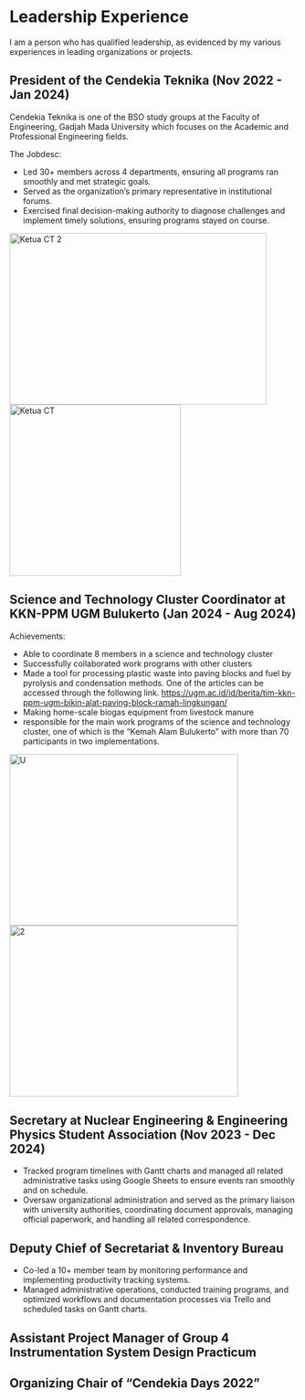 # Leadership Experience
I am a person who has qualified leadership, as evidenced by my various experiences in leading organizations or projects. 

## President of the Cendekia Teknika (Nov 2022 - Jan 2024)
Cendekia Teknika is one of the BSO study groups at the Faculty of Engineering, Gadjah Mada University which focuses on the Academic and Professional Engineering fields.

The Jobdesc:
- Led 30+ members across 4 departments, ensuring all programs ran smoothly and met strategic goals.
- Served as the organization’s primary representative in institutional forums.
- Exercised final decision-making authority to diagnose challenges and implement timely solutions, ensuring programs stayed on course.

<img src="https://github.com/user-attachments/assets/cf109e4d-ec9d-4385-b1c4-2482a535286e" alt="Ketua CT 2" width="450" height="300"> <img src="https://github.com/user-attachments/assets/e19fea6f-2c5d-46ea-b7f9-067e0a07386e" alt="Ketua CT" width="300" height="300">

## Science and Technology Cluster Coordinator at KKN-PPM UGM Bulukerto (Jan 2024 - Aug 2024)
Achievements:
- Able to coordinate 8 members in a science and technology cluster
- Successfully collaborated work programs with other clusters
- Made a tool for processing plastic waste into paving blocks and fuel by pyrolysis and condensation methods. One of the articles can be accessed through the following link.
  https://ugm.ac.id/id/berita/tim-kkn-ppm-ugm-bikin-alat-paving-block-ramah-lingkungan/
- Making home-scale biogas equipment from livestock manure
- responsible for the main work programs of the science and technology cluster, one of which is the “Kemah Alam Bulukerto” with more than 70 participants in two implementations.

<img src="https://github.com/user-attachments/assets/321843d2-2553-4e84-a6c6-b55587a39cf3" alt="U" width="400" height="300"> <img src="https://github.com/user-attachments/assets/ab86e390-c33c-4349-a8a7-a65e58b7446b" alt="2" width="400" height="300">


## Secretary at Nuclear Engineering & Engineering Physics Student Association (Nov 2023 - Dec 2024)
- Tracked program timelines with Gantt charts and managed all related administrative tasks using Google Sheets to ensure events ran smoothly and on schedule.
- Oversaw organizational administration and served as the primary liaison with university authorities, coordinating document approvals, managing official paperwork, and handling all related correspondence.

## Deputy Chief of Secretariat & Inventory Bureau 
- Co-led a 10+ member team by monitoring performance and implementing productivity tracking systems.
- Managed administrative operations, conducted training programs, and optimized workflows and documentation processes via Trello and scheduled tasks on Gantt charts.

## Assistant Project Manager of Group 4 Instrumentation System Design Practicum


## Organizing Chair of “Cendekia Days 2022”
